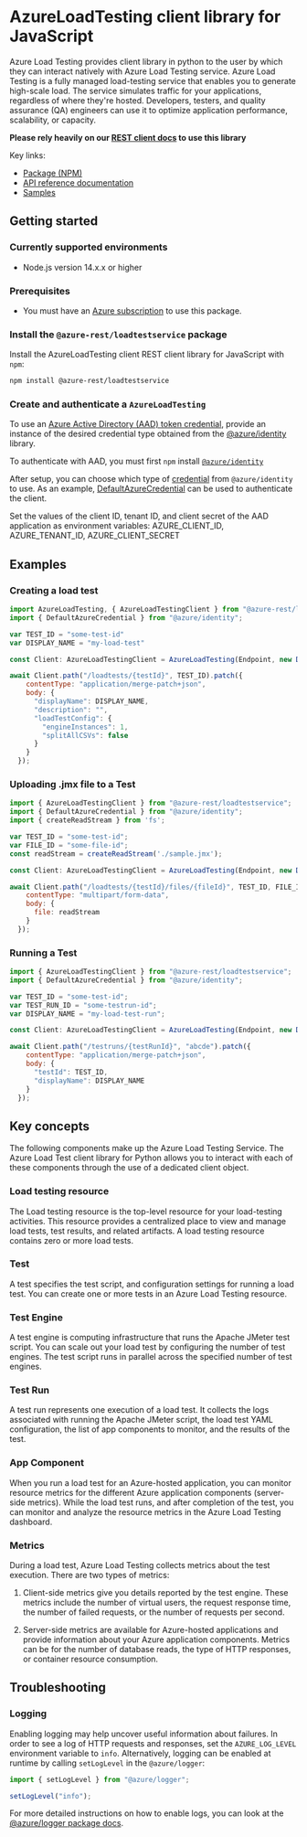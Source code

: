 # AzureLoadTesting client library for JavaScript
Azure Load Testing provides client library in python to the user by which they can interact natively with Azure Load Testing service. Azure Load Testing is a fully managed load-testing service that enables you to generate high-scale load. The service simulates traffic for your applications, regardless of where they're hosted. Developers, testers, and quality assurance (QA) engineers can use it to optimize application performance, scalability, or capacity.

**Please rely heavily on our [REST client docs](https://github.com/Azure/azure-sdk-for-js/blob/main/documentation/rest-clients.md) to use this library**

Key links:

- [Package (NPM)](https://www.npmjs.com/package/@azure-rest/loadtestservice)
- [API reference documentation](https://docs.microsoft.com/javascript/api/@azure-rest/loadtestservice?view=azure-node-preview)
- [Samples](https://github.com/Azure-Samples/azure-samples-js-management)

## Getting started

### Currently supported environments

- Node.js version 14.x.x or higher

### Prerequisites

- You must have an [Azure subscription](https://azure.microsoft.com/free/) to use this package.

### Install the `@azure-rest/loadtestservice` package

Install the AzureLoadTesting client REST client library for JavaScript with `npm`:

```bash
npm install @azure-rest/loadtestservice
```

### Create and authenticate a `AzureLoadTesting`

To use an [Azure Active Directory (AAD) token credential](https://github.com/Azure/azure-sdk-for-js/blob/main/sdk/identity/identity/samples/AzureIdentityExamples.md#authenticating-with-a-pre-fetched-access-token),
provide an instance of the desired credential type obtained from the
[@azure/identity](https://github.com/Azure/azure-sdk-for-js/tree/main/sdk/identity/identity#credentials) library.

To authenticate with AAD, you must first `npm` install [`@azure/identity`](https://www.npmjs.com/package/@azure/identity) 

After setup, you can choose which type of [credential](https://github.com/Azure/azure-sdk-for-js/tree/main/sdk/identity/identity#credentials) from `@azure/identity` to use.
As an example, [DefaultAzureCredential](https://github.com/Azure/azure-sdk-for-js/tree/main/sdk/identity/identity#defaultazurecredential)
can be used to authenticate the client.

Set the values of the client ID, tenant ID, and client secret of the AAD application as environment variables:
AZURE_CLIENT_ID, AZURE_TENANT_ID, AZURE_CLIENT_SECRET

## Examples

### Creating a load test 
```javascript 
import AzureLoadTesting, { AzureLoadTestingClient } from "@azure-rest/loadtestservice";
import { DefaultAzureCredential } from "@azure/identity";

var TEST_ID = "some-test-id"  
var DISPLAY_NAME = "my-load-test"   

const Client: AzureLoadTestingClient = AzureLoadTesting(Endpoint, new DefaultAzureCredential());

await Client.path("/loadtests/{testId}", TEST_ID).patch({
    contentType: "application/merge-patch+json",
    body: {
      "displayName": DISPLAY_NAME,
      "description": "",
      "loadTestConfig": {
        "engineInstances": 1,
        "splitAllCSVs": false
      }
    }
  });
```

### Uploading .jmx file to a Test
```javascript 
import { AzureLoadTestingClient } from "@azure-rest/loadtestservice";
import { DefaultAzureCredential } from "@azure/identity";
import { createReadStream } from 'fs';

var TEST_ID = "some-test-id";
var FILE_ID = "some-file-id"; 
const readStream = createReadStream('./sample.jmx');  

const Client: AzureLoadTestingClient = AzureLoadTesting(Endpoint, new DefaultAzureCredential());

await Client.path("/loadtests/{testId}/files/{fileId}", TEST_ID, FILE_ID).put({
    contentType: "multipart/form-data",
    body: {
      file: readStream
    }
  });
```

### Running a Test
```javascript 
import { AzureLoadTestingClient } from "@azure-rest/loadtestservice";
import { DefaultAzureCredential } from "@azure/identity";

var TEST_ID = "some-test-id";  
var TEST_RUN_ID = "some-testrun-id"; 
var DISPLAY_NAME = "my-load-test-run";  

const Client: AzureLoadTestingClient = AzureLoadTesting(Endpoint, new DefaultAzureCredential());

await Client.path("/testruns/{testRunId}", "abcde").patch({
    contentType: "application/merge-patch+json",
    body: {
      "testId": TEST_ID,
      "displayName": DISPLAY_NAME
    }
  });
```

## Key concepts
The following components make up the Azure Load Testing Service. The Azure Load Test client library for Python allows you to interact with each of these components through the use of a dedicated client object.

### Load testing resource
The Load testing resource is the top-level resource for your load-testing activities. This resource provides a centralized place to view and manage load tests, test results, and related artifacts. A load testing resource contains zero or more load tests.

### Test
A test specifies the test script, and configuration settings for running a load test. You can create one or more tests in an Azure Load Testing resource.

### Test Engine
A test engine is computing infrastructure that runs the Apache JMeter test script. You can scale out your load test by configuring the number of test engines. The test script runs in parallel across the specified number of test engines.

### Test Run
A test run represents one execution of a load test. It collects the logs associated with running the Apache JMeter script, the load test YAML configuration, the list of app components to monitor, and the results of the test.

### App Component
When you run a load test for an Azure-hosted application, you can monitor resource metrics for the different Azure application components (server-side metrics). While the load test runs, and after completion of the test, you can monitor and analyze the resource metrics in the Azure Load Testing dashboard.

### Metrics
During a load test, Azure Load Testing collects metrics about the test execution. There are two types of metrics:

1. Client-side metrics give you details reported by the test engine. These metrics include the number of virtual users, the request response time, the number of failed requests, or the number of requests per second. 

2. Server-side metrics are available for Azure-hosted applications and provide information about your Azure application components. Metrics can be for the number of database reads, the type of HTTP responses, or container resource consumption.

## Troubleshooting

### Logging

Enabling logging may help uncover useful information about failures. In order to see a log of HTTP requests and responses, set the `AZURE_LOG_LEVEL` environment variable to `info`. Alternatively, logging can be enabled at runtime by calling `setLogLevel` in the `@azure/logger`:

```javascript
import { setLogLevel } from "@azure/logger";

setLogLevel("info");
```

For more detailed instructions on how to enable logs, you can look at the [@azure/logger package docs](https://github.com/Azure/azure-sdk-for-js/tree/main/sdk/core/logger).
